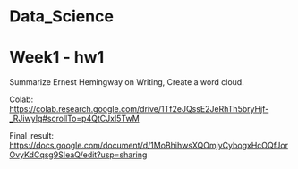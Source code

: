 # Data_Science

# Week1 - hw1 

Summarize Ernest Hemingway on Writing, Create a word cloud.

Colab: https://colab.research.google.com/drive/1Tf2eJQssE2JeRhTh5bryHjf-_RJiwyIg#scrollTo=p4QtCJxI5TwM

Final_result: https://docs.google.com/document/d/1MoBhihwsXQOmjyCybogxHcOQfJorOvyKdCqsg9SIeaQ/edit?usp=sharing
